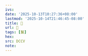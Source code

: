 ```yaml
---
ivs:
date: '2025-10-13T10:27:36+08:00'
lastmod: '2025-10-14T21:46:45-08:00'
title: 􃵤
url: 􃵤
tags: [鬣]
hex: 
src: DCCV
note:
---
```

